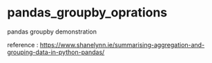 # pandas_groupby_oprations
pandas groupby demonstration

reference : https://www.shanelynn.ie/summarising-aggregation-and-grouping-data-in-python-pandas/
